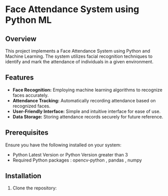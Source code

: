 # Face Attendance System using Python ML

## Overview

This project implements a Face Attendance System using Python and Machine Learning. The system utilizes facial recognition techniques to identify and mark the attendance of individuals in a given environment.

## Features

- **Face Recognition:** Employing machine learning algorithms to recognize faces accurately.
- **Attendance Tracking:** Automatically recording attendance based on recognized faces.
- **User-Friendly Interface:** Simple and intuitive interface for ease of use.
- **Data Storage:** Storing attendance records securely for future reference.

## Prerequisites

Ensure you have the following installed on your system:

- Python Latest Version or Python Version greater than 3
- Required Python packages : opencv-python , pandas , numpy

## Installation


1. Clone the repository:

```bash
